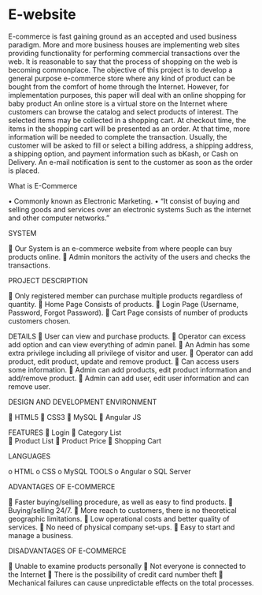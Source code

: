 # E-website

E-commerce is fast gaining ground as an accepted and used business paradigm. More and more business houses are implementing web sites providing functionality for performing commercial transactions over the web. It is reasonable to say that  the process of shopping on the web is becoming commonplace.
The objective of this project is to develop a  general purpose  e-commerce store where any kind of product can be bought from the comfort of home through  the  Internet. However, for implementation purposes, this paper will deal with an online shopping for baby product
An online store is a virtual  store on the Internet  where  customers  can  browse  the catalog and select products of interest. The selected items may be collected in a shopping  cart. At checkout time, the  items  in  the   shopping   cart   will  be  presented as an order. At that time, more information will be needed to complete the transaction. Usually, the customer will be asked to fill or select a billing  address,  a  shipping  address, a shipping option, and payment information such as bKash, or Cash on  Delivery. An e-mail notification is sent to the customer as soon as the order is placed.
 





What is E-Commerce

•	Commonly known as Electronic Marketing.
•	“It consist of buying and selling goods and services over an  electronic systems Such as the internet and other  computer networks.”

SYSTEM

	Our System is an e-commerce website from where people  can buy products online.
		Admin monitors the activity of the users and checks the  transactions.


PROJECT DESCRIPTION

	Only registered member can purchase multiple products regardless of quantity. 
	Home Page Consists of products.
	Login Page (Username, Password, Forgot Password).
	Cart Page consists of number of products customers chosen.

DETAILS
	User can view and purchase products.
	Operator can excess add option and can view everything of admin panel.
	An Admin has some extra privilege including all privilege of visitor and user.
	Operator can add product, edit product, update and remove product.
	Can access users some information.
	Admin can add products, edit product information and add/remove product.
	Admin can add user, edit user information and can remove user.

DESIGN AND DEVELOPMENT ENVIRONMENT

	HTML5
	CSS3
	MySQL
	Angular JS

FEATURES
	Login
	Category List  
	Product List
	Product Price
	Shopping Cart

LANGUAGES

o	HTML
o	CSS 
o	MySQL
TOOLS
o	Angular
o	SQL Server

ADVANTAGES OF E-COMMERCE

	Faster buying/selling procedure, as well as easy to find products.
	Buying/selling 24/7.
	More reach to customers, there is no theoretical geographic limitations.
	Low operational costs and better quality of services.
	No need of physical company set-ups.
	Easy to start and manage a business.

DISADVANTAGES OF E-COMMERCE

	Unable to examine products personally
	Not everyone is connected to the Internet
	There is the possibility of credit card number theft
	Mechanical failures can cause unpredictable effects on the total processes.
